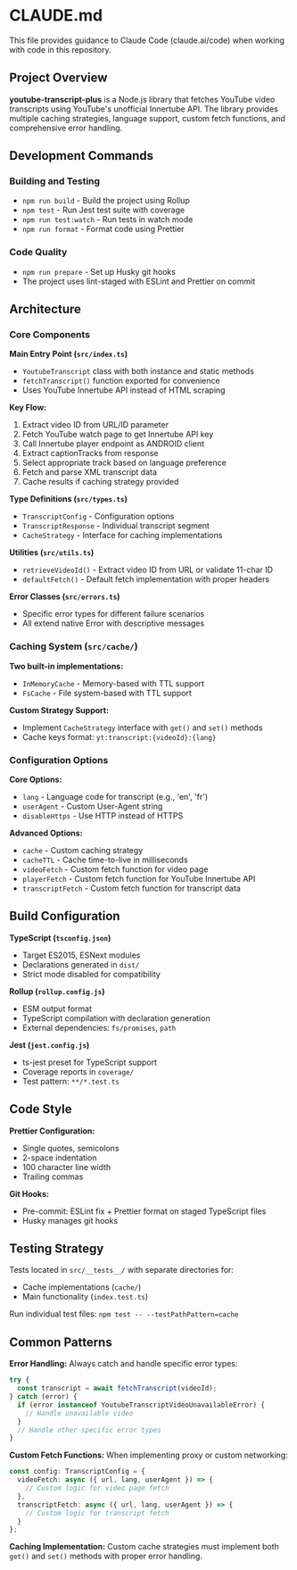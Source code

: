 # CLAUDE.md

This file provides guidance to Claude Code (claude.ai/code) when working with code in this repository.

## Project Overview

**youtube-transcript-plus** is a Node.js library that fetches YouTube video transcripts using YouTube's unofficial Innertube API. The library provides multiple caching strategies, language support, custom fetch functions, and comprehensive error handling.

## Development Commands

### Building and Testing
- `npm run build` - Build the project using Rollup
- `npm test` - Run Jest test suite with coverage
- `npm run test:watch` - Run tests in watch mode
- `npm run format` - Format code using Prettier

### Code Quality
- `npm run prepare` - Set up Husky git hooks
- The project uses lint-staged with ESLint and Prettier on commit

## Architecture

### Core Components

**Main Entry Point (`src/index.ts`)**
- `YoutubeTranscript` class with both instance and static methods
- `fetchTranscript()` function exported for convenience
- Uses YouTube Innertube API instead of HTML scraping

**Key Flow:**
1. Extract video ID from URL/ID parameter
2. Fetch YouTube watch page to get Innertube API key
3. Call Innertube player endpoint as ANDROID client
4. Extract captionTracks from response
5. Select appropriate track based on language preference
6. Fetch and parse XML transcript data
7. Cache results if caching strategy provided

**Type Definitions (`src/types.ts`)**
- `TranscriptConfig` - Configuration options
- `TranscriptResponse` - Individual transcript segment
- `CacheStrategy` - Interface for caching implementations

**Utilities (`src/utils.ts`)**
- `retrieveVideoId()` - Extract video ID from URL or validate 11-char ID
- `defaultFetch()` - Default fetch implementation with proper headers

**Error Classes (`src/errors.ts`)**
- Specific error types for different failure scenarios
- All extend native Error with descriptive messages

### Caching System (`src/cache/`)

**Two built-in implementations:**
- `InMemoryCache` - Memory-based with TTL support
- `FsCache` - File system-based with TTL support

**Custom Strategy Support:**
- Implement `CacheStrategy` interface with `get()` and `set()` methods
- Cache keys format: `yt:transcript:{videoId}:{lang}`

### Configuration Options

**Core Options:**
- `lang` - Language code for transcript (e.g., 'en', 'fr')
- `userAgent` - Custom User-Agent string
- `disableHttps` - Use HTTP instead of HTTPS

**Advanced Options:**
- `cache` - Custom caching strategy
- `cacheTTL` - Cache time-to-live in milliseconds
- `videoFetch` - Custom fetch function for video page
- `playerFetch` - Custom fetch function for YouTube Innertube API
- `transcriptFetch` - Custom fetch function for transcript data

## Build Configuration

**TypeScript (`tsconfig.json`)**
- Target ES2015, ESNext modules
- Declarations generated in `dist/`
- Strict mode disabled for compatibility

**Rollup (`rollup.config.js`)**
- ESM output format
- TypeScript compilation with declaration generation
- External dependencies: `fs/promises`, `path`

**Jest (`jest.config.js`)**
- ts-jest preset for TypeScript support
- Coverage reports in `coverage/`
- Test pattern: `**/*.test.ts`

## Code Style

**Prettier Configuration:**
- Single quotes, semicolons
- 2-space indentation
- 100 character line width
- Trailing commas

**Git Hooks:**
- Pre-commit: ESLint fix + Prettier format on staged TypeScript files
- Husky manages git hooks

## Testing Strategy

Tests located in `src/__tests__/` with separate directories for:
- Cache implementations (`cache/`)
- Main functionality (`index.test.ts`)

Run individual test files: `npm test -- --testPathPattern=cache`

## Common Patterns

**Error Handling:**
Always catch and handle specific error types:
```typescript
try {
  const transcript = await fetchTranscript(videoId);
} catch (error) {
  if (error instanceof YoutubeTranscriptVideoUnavailableError) {
    // Handle unavailable video
  }
  // Handle other specific error types
}
```

**Custom Fetch Functions:**
When implementing proxy or custom networking:
```typescript
const config: TranscriptConfig = {
  videoFetch: async ({ url, lang, userAgent }) => {
    // Custom logic for video page fetch
  },
  transcriptFetch: async ({ url, lang, userAgent }) => {
    // Custom logic for transcript fetch
  }
};
```

**Caching Implementation:**
Custom cache strategies must implement both `get()` and `set()` methods with proper error handling.